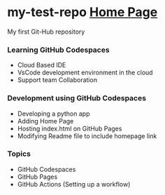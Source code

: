 # my-test-repo  <a href="https://upekshanad.github.io/my-test-repo/"> Home Page </a>
My first Git-Hub repository

### Learning GitHub Codespaces
* Cloud Based IDE
* VsCode development environment in the cloud
* Support team Collaboration

### Development using GitHub Codespaces
* Developing a python app
* Adding Home Page
* Hosting index.html on GitHub Pages
* Modifying Readme file to include homepage link

### Topics
* GitHub Codespaces
* GitHub Pages
* GitHub Actions (Setting up a workflow)